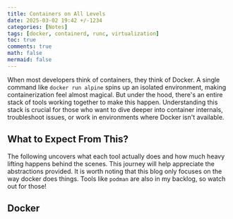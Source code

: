 ```yaml
---
title: Containers on All Levels
date: 2025-03-02 19:42 +/-1234
categories: [Notes]
tags: [docker, containerd, runc, virtualization]
toc: true
comments: true
math: false
mermaid: false
---
```


When most developers think of containers, they think of Docker. A single command like `docker run alpine` spins up an isolated environment, making containerization feel almost magical. But under the hood, there's an entire stack of tools working together to make this happen. Understanding this stack is crucial for those who want to dive deeper into container internals, troubleshoot issues, or work in environments where Docker isn't available.

## What to Expect From This?

The following uncovers what each tool actually does and how much heavy lifting happens behind the scenes. This journey will help appreciate the abstractions provided. It is worth noting that this blog only focuses on the way docker does things. Tools like `podman` are also in my backlog, so watch out for those!

## Docker



